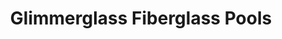 ---
title: "Glimmerglass Fiberglass Pools"
url: /fort-plain/glimmerglass-fiberglass-pools/
shop: Pool
---